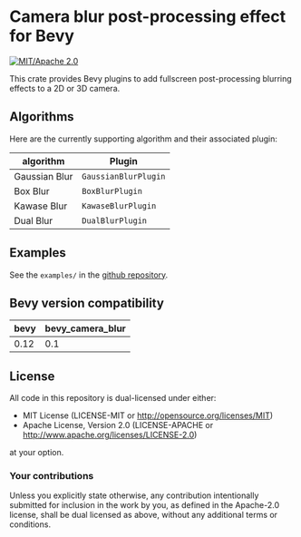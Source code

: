 # Camera blur post-processing effect for Bevy

[![MIT/Apache 2.0](https://img.shields.io/badge/license-MIT%2FApache-blue.svg)](https://github.com/Jondolf/bevy_xpbd#license)

This crate provides Bevy plugins to add fullscreen post-processing blurring effects to a 2D or 3D camera.

## Algorithms

Here are the currently supporting algorithm and their associated plugin:

| algorithm | Plugin |
|-----------| ------ |
| Gaussian Blur | `GaussianBlurPlugin` |
| Box Blur | `BoxBlurPlugin` |
| Kawase Blur | `KawaseBlurPlugin` |
| Dual Blur | `DualBlurPlugin` |

## Examples

See the `examples/` in the [github repository](https://github.com/borisboutillier/bevy_camera_blur).

## Bevy version compatibility

|bevy|bevy\_camera\_blur|
|----|---|
|0.12|0.1|


## License

All code in this repository is dual-licensed under either:

- MIT License (LICENSE-MIT or http://opensource.org/licenses/MIT)
- Apache License, Version 2.0 (LICENSE-APACHE or http://www.apache.org/licenses/LICENSE-2.0)

at your option.

### Your contributions

Unless you explicitly state otherwise, any contribution intentionally submitted for inclusion in the
work by you, as defined in the Apache-2.0 license, shall be dual licensed as above, without any
additional terms or conditions.